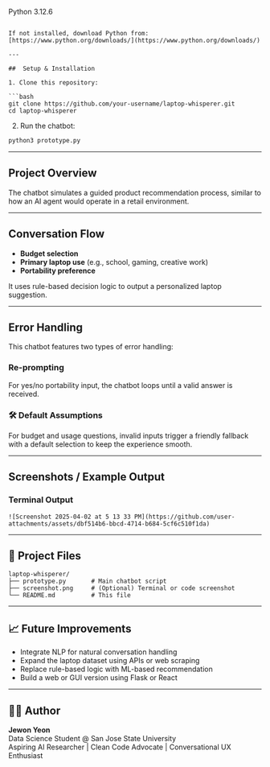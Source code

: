 Python 3.12.6
```

If not installed, download Python from: [https://www.python.org/downloads/](https://www.python.org/downloads/)

---

##  Setup & Installation

1. Clone this repository:

```bash
git clone https://github.com/your-username/laptop-whisperer.git
cd laptop-whisperer
```

2. Run the chatbot:

```bash
python3 prototype.py
```

---

## Project Overview

The chatbot simulates a guided product recommendation process, similar to how an AI agent would operate in a retail environment.

---

## Conversation Flow

-  **Budget selection**
-  **Primary laptop use** (e.g., school, gaming, creative work)
-  **Portability preference**

It uses rule-based decision logic to output a personalized laptop suggestion.

---

##  Error Handling

This chatbot features two types of error handling:

###  Re-prompting  
For yes/no portability input, the chatbot loops until a valid answer is received.

### 🛠 Default Assumptions  
For budget and usage questions, invalid inputs trigger a friendly fallback with a default selection to keep the experience smooth.

---

##  Screenshots / Example Output

###  Terminal Output

```
![Screenshot 2025-04-02 at 5 13 33 PM](https://github.com/user-attachments/assets/dbf514b6-bbcd-4714-b684-5cf6c510f1da)
```
---

## 📁 Project Files

```
laptop-whisperer/
├── prototype.py       # Main chatbot script
├── screenshot.png     # (Optional) Terminal or code screenshot
└── README.md          # This file
```

---

## 📈 Future Improvements

- Integrate NLP for natural conversation handling  
- Expand the laptop dataset using APIs or web scraping  
- Replace rule-based logic with ML-based recommendation  
- Build a web or GUI version using Flask or React  

---

## 👨‍💻 Author

**Jewon Yeon**  
Data Science Student @ San Jose State University  
Aspiring AI Researcher | Clean Code Advocate | Conversational UX Enthusiast
